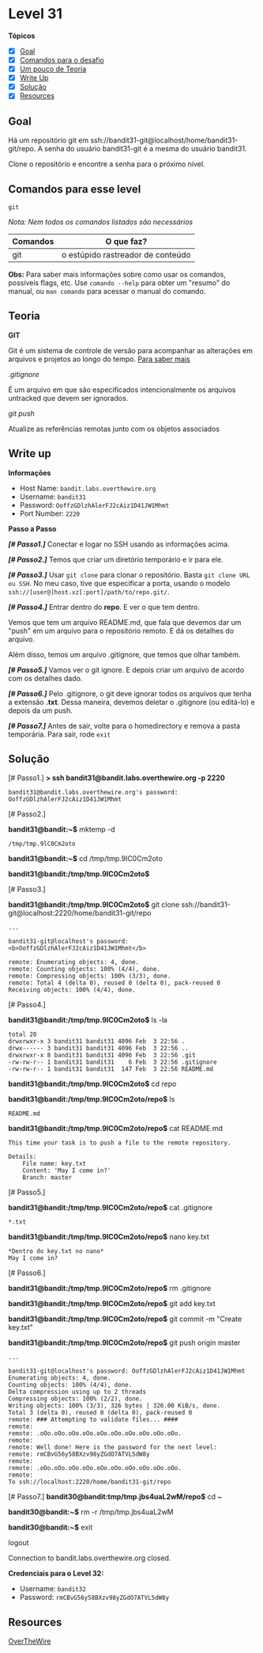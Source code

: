 # Level 31
**Tópicos**

- [X] [Goal](#goal)
- [X] [Comandos para o desafio](#comandos-para-esse-level)
- [X] [Um pouco de Teoria](#teoria)
- [X] [Write Up](#write-up)
- [X] [Solução](#soluçao)
- [X] [Resources](#resources)

## Goal
Há um repositório git em ssh://bandit31-git@localhost/home/bandit31-git/repo. A senha do usuário bandit31-git é a mesma do usuário bandit31.

Clone o repositório e encontre a senha para o próximo nível.

## Comandos para esse level
`git`

*Nota: Nem todos os comandos listados são necessários*

 Comandos |                             O que faz?
 ---------|--------
 git      |o estúpido rastreador de conteúdo

 
 **Obs:** Para saber mais informações sobre como usar os comandos, possíveis flags, etc. Use `comando --help` para obter um "resumo" do manual, ou `man comando` para acessar o manual do comando.

## Teoria
**GIT**

Git é um sistema de controle de versão para acompanhar as alterações em arquivos e projetos ao longo do tempo. [Para saber mais](https://git-scm.com/docs)

*.gitignore*

É um arquivo em que são especificados intencionalmente os arquivos untracked que devem ser ignorados.

*git push*

Atualize as referências remotas junto com os objetos associados

## Write up
**Informações**
- Host Name: `bandit.labs.overthewire.org`
- Username: `bandit31`
- Password: `OoffzGDlzhAlerFJ2cAiz1D41JW1Mhmt`
- Port Number: `2220`

**Passo a Passo**

***[# Passo1.]*** Conectar e logar no SSH usando as informações acima.

***[# Passo2.]*** Temos que criar um  diretório temporário e ir para ele.

***[# Passo3.]*** Usar `git clone` para clonar o repositório. Basta `git clone URL ou SSH`.  No meu caso, tive que especificar a porta, usando o modelo `ssh://[user@]host.xz[:port]/path/to/repo.git/`.

***[# Passo4.]*** Entrar dentro do **repo**. E ver o que tem dentro.

Vemos que tem um arquivo README.md, que fala que devemos dar um "push" em um arquivo para o repositório remoto. E dá os detalhes do arquivo. 

Além disso, temos um arquivo .gitignore, que temos que olhar também.

***[# Passo5.]*** Vamos ver o git ignore. E depois criar um arquivo de acordo com os detalhes dado. 

***[# Passo6.]*** Pelo .gitignore, o git deve ignorar todos os arquivos que tenha a extensão **.txt**. Dessa maneira, devemos deletar o .gitignore (ou editá-lo) e depois da um push. 

***[# Passo7.]*** Antes de sair, volte para o homedirectory e remova a pasta temporária. Para sair, rode `exit`

## Solução
<prep>
[# Passo1.] 
<b>> ssh bandit31@bandit.labs.overthewire.org -p 2220</b>

    bandit31@bandit.labs.overthewire.org's password: OoffzGDlzhAlerFJ2cAiz1D41JW1Mhmt

[# Passo2.]

<b>bandit31@bandit:~$</b> mktemp -d

    /tmp/tmp.9lC0Cm2oto

<b>bandit31@bandit:~$</b> cd /tmp/tmp.9lC0Cm2oto

<b>bandit31@bandit:/tmp/tmp.9lC0Cm2oto$</b>

[# Passo3.]

<b>bandit31@bandit:/tmp/tmp.9lC0Cm2oto$</b> git clone ssh://bandit31-git@localhost:2220/home/bandit31-git/repo

    ...

    bandit31-git@localhost's password:<b>OoffzGDlzhAlerFJ2cAiz1D41JW1Mhmt</b>

    remote: Enumerating objects: 4, done.
    remote: Counting objects: 100% (4/4), done.
    remote: Compressing objects: 100% (3/3), done.
    remote: Total 4 (delta 0), reused 0 (delta 0), pack-reused 0
    Receiving objects: 100% (4/4), done.

[# Passo4.]

<b>bandit31@bandit:/tmp/tmp.9lC0Cm2oto$</b> ls -la

    total 20
    drwxrwxr-x 3 bandit31 bandit31 4096 Feb  3 22:56 .
    drwx------ 3 bandit31 bandit31 4096 Feb  3 22:56 ..
    drwxrwxr-x 8 bandit31 bandit31 4096 Feb  3 22:56 .git
    -rw-rw-r-- 1 bandit31 bandit31    6 Feb  3 22:56 .gitignore
    -rw-rw-r-- 1 bandit31 bandit31  147 Feb  3 22:56 README.md

<b>bandit31@bandit:/tmp/tmp.9lC0Cm2oto$</b> cd repo

<b>bandit31@bandit:/tmp/tmp.9lC0Cm2oto/repo$</b> ls

    README.md

<b>bandit31@bandit:/tmp/tmp.9lC0Cm2oto/repo$</b> cat README.md

    This time your task is to push a file to the remote repository.

    Details:
        File name: key.txt
        Content: 'May I come in?'
        Branch: master

[# Passo5.]

<b>bandit31@bandit:/tmp/tmp.9lC0Cm2oto/repo$</b> cat .gitignore

    *.txt

<b>bandit31@bandit:/tmp/tmp.9lC0Cm2oto/repo$</b> nano key.txt

    *Dentro do key.txt no nano* 
    May I come in?

[# Passo6.]

<b>bandit31@bandit:/tmp/tmp.9lC0Cm2oto/repo$</b> rm .gitignore

<b>bandit31@bandit:/tmp/tmp.9lC0Cm2oto/repo$</b> git add key.txt

<b>bandit31@bandit:/tmp/tmp.9lC0Cm2oto/repo$</b> git commit -m "Create key.txt"

<b>bandit31@bandit:/tmp/tmp.9lC0Cm2oto/repo$</b> git push origin master

    ...

    bandit31-git@localhost's password: OoffzGDlzhAlerFJ2cAiz1D41JW1Mhmt
    Enumerating objects: 4, done.
    Counting objects: 100% (4/4), done.
    Delta compression using up to 2 threads
    Compressing objects: 100% (2/2), done.
    Writing objects: 100% (3/3), 326 bytes | 326.00 KiB/s, done.
    Total 3 (delta 0), reused 0 (delta 0), pack-reused 0
    remote: ### Attempting to validate files... ####
    remote:
    remote: .oOo.oOo.oOo.oOo.oOo.oOo.oOo.oOo.oOo.oOo.
    remote:
    remote: Well done! Here is the password for the next level:
    remote: rmCBvG56y58BXzv98yZGdO7ATVL5dW8y
    remote:
    remote: .oOo.oOo.oOo.oOo.oOo.oOo.oOo.oOo.oOo.oOo.
    remote:
    To ssh://localhost:2220/home/bandit31-git/repo


[# Passo7.] 
<b>bandit30@bandit:tmp/tmp.jbs4uaL2wM/repo$</b> cd ~

<b>bandit30@bandit:~$</b> rm -r /tmp/tmp.jbs4uaL2wM

<b>bandit30@bandit:~$</b> exit

logout                    

Connection to bandit.labs.overthewire.org closed.
</prep>

**Credenciais para o Level 32:**
- Username: `bandit32`
- Password: `rmCBvG56y58BXzv98yZGdO7ATVL5dW8y`

## Resources
[OverTheWire](https://overthewire.org/wargames/bandit/bandit32.html)

